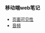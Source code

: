 ### 移动端web笔记

* [页面可见性](https://github.com/dengxiaozhen/wap/tree/master/%E9%A1%B5%E9%9D%A2%E5%8F%AF%E8%A7%81%E6%80%A7)
* [音频](https://github.com/dengxiaozhen/wap/tree/master/Audio)